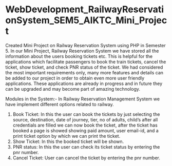 # WebDevelopment_RailwayReservationSystem_SEM5_AIKTC_Mini_Project
Created Mini Project on Railway Reservation System using PHP in Semester 5. In our Mini Project, Railway Reservation System we have stored all the information about the users booking tickets etc. This is helpful for the applications which facilitate passengers to book the train tickets, cancel the ticket, show ticket, and check PNR status of the ticket. We had considered the most important requirements only, many more features and details can be added to our project in order to obtain even more user friendly applications. These applications are already in progress and in future they can be upgraded and may become part of amazing technology.

Modules in the System:-
In Railway Reservation Management System we have implement different options
related to railway.
1. Book Ticket:
In this the user can book the tickets by just selecting the source, destination,
date of journey, tier, no of adults, child’s after all credentials are filled we can now
book the ticket, after the ticket has booked a page is showed showing paid amount, user
email-id, and a print ticket option by which we can print the ticket.
2. Show Ticket:
In this the booked ticket will be shown.
3. PNR status:
In this the user can check its ticket status by entering the pnr number.
4. Cancel Ticket:
User can cancel the ticket by entering the pnr number.

